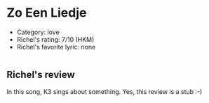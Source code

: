 # Zo Een Liedje

 * Category: love
 * Richel's rating: 7/10 (HKM)
 * Richel's favorite lyric: none

```
```


## Richel's review

In this song, K3 sings about something. Yes, this review is a stub :-)
